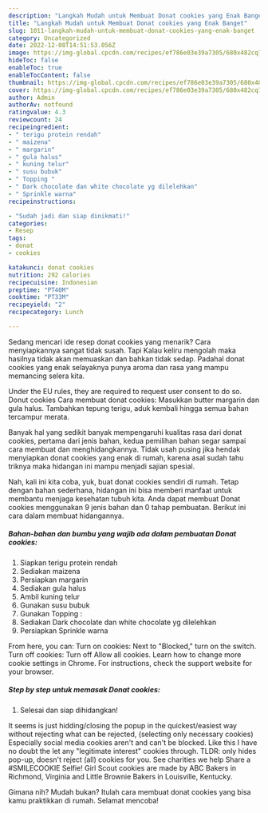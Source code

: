 ```yaml
---
description: "Langkah Mudah untuk Membuat Donat cookies yang Enak Banget"
title: "Langkah Mudah untuk Membuat Donat cookies yang Enak Banget"
slug: 1011-langkah-mudah-untuk-membuat-donat-cookies-yang-enak-banget
category: Uncategorized
date: 2022-12-08T14:51:53.056Z
image: https://img-global.cpcdn.com/recipes/ef786e03e39a7305/680x482cq70/donat-cookies-foto-resep-utama.jpg
hideToc: false
enableToc: true
enableTocContent: false
thumbnail: https://img-global.cpcdn.com/recipes/ef786e03e39a7305/680x482cq70/donat-cookies-foto-resep-utama.jpg
cover: https://img-global.cpcdn.com/recipes/ef786e03e39a7305/680x482cq70/donat-cookies-foto-resep-utama.jpg
author: Admin
authorAv: notfound
ratingvalue: 4.3
reviewcount: 24
recipeingredient:
- " terigu protein rendah"
- " maizena"
- " margarin"
- " gula halus"
- " kuning telur"
- " susu bubuk"
- " Topping "
- " Dark chocolate dan white chocolate yg dilelehkan"
- " Sprinkle warna"
recipeinstructions:

- "Sudah jadi dan siap dinikmati!"
categories:
- Resep
tags:
- donat
- cookies

katakunci: donat cookies 
nutrition: 292 calories
recipecuisine: Indonesian
preptime: "PT40M"
cooktime: "PT33M"
recipeyield: "2"
recipecategory: Lunch

---
```



Sedang mencari ide resep donat cookies yang menarik? Cara menyiapkannya sangat tidak susah. Tapi Kalau keliru mengolah maka hasilnya tidak akan memuaskan dan bahkan tidak sedap. Padahal donat cookies yang enak selayaknya punya aroma dan rasa yang mampu memancing selera kita.


Under the EU rules, they are required to request user consent to do so. Donut cookies Cara membuat donat cookies: Masukkan butter margarin dan gula halus. Tambahkan tepung terigu, aduk kembali hingga semua bahan tercampur merata.

Banyak hal yang sedikit banyak mempengaruhi kualitas rasa dari donat cookies, pertama dari jenis bahan, kedua pemilihan bahan segar sampai cara membuat dan menghidangkannya. Tidak usah pusing jika hendak menyiapkan donat cookies yang enak di rumah, karena asal sudah tahu triknya maka hidangan ini mampu menjadi sajian spesial.


Nah, kali ini kita coba, yuk, buat donat cookies sendiri di rumah. Tetap dengan bahan sederhana, hidangan ini bisa memberi manfaat untuk membantu menjaga kesehatan tubuh kita. Anda dapat membuat Donat cookies menggunakan 9 jenis bahan dan 0 tahap pembuatan. Berikut ini cara dalam membuat hidangannya.

<!--inarticleads1-->

##### Bahan-bahan dan bumbu yang wajib ada dalam pembuatan Donat cookies:

1. Siapkan  terigu protein rendah
1. Sediakan  maizena
1. Persiapkan  margarin
1. Sediakan  gula halus
1. Ambil  kuning telur
1. Gunakan  susu bubuk
1. Gunakan  Topping :
1. Sediakan  Dark chocolate dan white chocolate yg dilelehkan
1. Persiapkan  Sprinkle warna


From here, you can: Turn on cookies: Next to &#34;Blocked,&#34; turn on the switch. Turn off cookies: Turn off Allow all cookies. Learn how to change more cookie settings in Chrome. For instructions, check the support website for your browser. 

<!--inarticleads2-->

##### Step by step untuk memasak Donat cookies:


1. Selesai dan siap dihidangkan!

It seems is just hidding/closing the popup in the quickest/easiest way without rejecting what can be rejected, (selecting only necessary cookies) Especially social media cookies aren&#39;t and can&#39;t be blocked. Like this I have no doubt the let any &#34;legitimate interest&#34; cookies through. TLDR: only hides pop-up, doesn&#39;t reject (all) cookies for you. See charities we help Share a #SMILECOOKIE Selfie! Girl Scout cookies are made by ABC Bakers in Richmond, Virginia and Little Brownie Bakers in Louisville, Kentucky. 

Gimana nih? Mudah bukan? Itulah cara membuat donat cookies yang bisa kamu praktikkan di rumah. Selamat mencoba!
